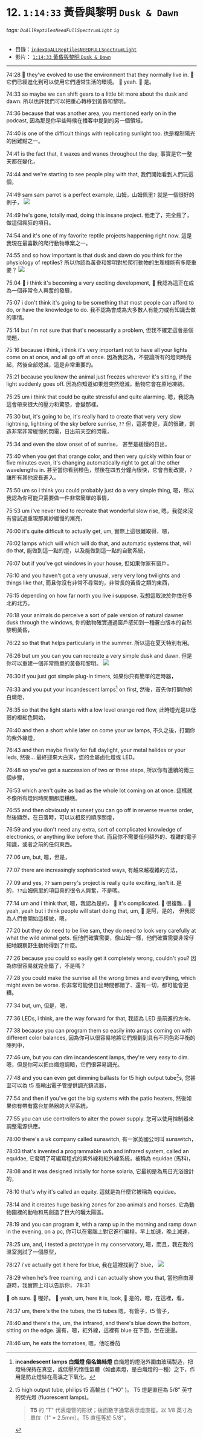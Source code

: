 # 12. `1:14:33` 黃昏與黎明 `Dusk & Dawn`
 
###### tags: `DoAllReptilesNeedFullSpectrumLight` `ig`

- 目錄：[`indexDoALLReptilesNEEDFULLSpectrumLight`](https://hackmd.io/@ZO2MyW0NRDSyMlEjLJzEcA/indexDoALLReptilesNEEDFULLSpectrumLight)
- 影片： [`1:14:33` 黃昏與黎明 `Dusk & Dawn`](https://youtu.be/EhbDx11OMfM?t=4473)

---
74:28
:older_woman: they've evolved to use the environment that they normally live in.
:older_woman: 它們已經進化到可以使用它們通常生活的環境。
:bearded_person: yeah. 
:bearded_person: 是。 
  
74:33
so maybe we can shift gears to a little bit more
about the dusk and dawn.
所以也許我們可以把重心轉移到黃昏和黎明。

74:36
because that was another area, you mentioned early on in the podcast,
因為那是你早些時候在播客中提到的另一個領域， 

74:40
is one of the difficult things with replicating sunlight too.
也是複制陽光的困難點之一。

74:41
is the fact that, it waxes and wanes throughout the day,
事實是它一整天都在變化，

74:44
and we're starting to see people play with that,
我們開始看到人們玩這個， 

74:49
sam sam parrot is a perfect example,
山姆，山姆佩里`?` 就是一個很好的例子，
![](https://i.imgur.com/YoUerM2.png)

74:49
he's gone, totally mad, doing this insane project.
他走了，完全瘋了，做這個瘋狂的項目。

74:54
and it's one of my favorite reptile projects happening right now.
這是我現在最喜歡的爬行動物專案之一。

74:55
and so how important is that dusk and dawn do you think for the physiology of reptiles?
所以你認為黃昏和黎明對於爬行動物的生理機能有多麼重要？
![](https://i.imgur.com/Zi0zrYg.png)

75:04
:older_woman: i think it's becoming a very exciting development,
:older_woman: 我認為這正在成為一個非常令人興奮的發展，

75:07
i don't think it's going to be something that most people can afford to do, or have the knowledge to do.
我不認為會成為大多數人有能力或有知識去做的事情。

75:14
but i'm not sure that that's necessarily a problem,
但我不確定這會是個問題，

75:16
because i think, i think it's very important not to have all your lights come on at once, and all go off at once.
因為我認為，不要讓所有的燈同時亮起，然後全部熄滅，這是非常重要的。

75:21
because you know the animal just freezes wherever it's sitting, if the light suddenly goes off.
因為你知道如果燈突然熄滅，動物它會在原地凍結。
 
75:25
um i think that could be quite stressful and quite alarming.
嗯，我認為這會帶來很大的壓力和驚恐，會變那樣。

75:30
but, it's going to be, it's really hard 
to create that very very slow lightning, lightning of the sky before sunrise,
`??` 但，這將會是，真的很難，創造非常非常緩慢的閃電，日出前天空的閃電，

75:34
and even the slow onset of of sunrise，
甚至是緩慢的日出，
 
75:40
when you get that orange color, and then very quickly within four or five minutes even, it's changing automatically right to get all the other wavelengths in.
甚至當你看到橙色，然後在四五分鐘內很快，它會自動改變，`?`讓所有其他波長進入。
 
75:50
um so i think you could probably just do a very simple thing,
嗯，所以我認為你可能只需要做一件非常簡單的事情，

75:53
um i've never tried to recreate that wonderful slow rise,
嗯，我從來沒有嘗試過重現那美妙緩慢的漸亮，

76:00
it's quite difficult to actually get, um,
實際上這很難取得，嗯，

76:02
lamps which will which will do that, and automatic systems that, will do that,
能做到這一點的燈，以及能做到這一點的自動系統，

76:07
but if you've got windows in your house,
但如果你家有窗戶，

76:10
and you haven't got a very unusual, very very long twilights and things like that,
而且你沒有非常不尋常的，非常長的黃昏之類的東西，
  
76:15
depending on how far north you live i suppose.
我想這取決於你住在多北的北方。
 
76:18
your animals do perceive a sort of pale version of natural dawner dusk through the windows,
你的動物確實通過窗戶感知到一種蒼白版本的自然黎明黃昏， 

76:22
so that that helps particularly in the summer.
所以這在夏天特別有用。

76:26
but um you can you can recreate a very simple dusk and dawn.
但是你可以重建一個非常簡單的黃昏和黎明。
![](https://i.imgur.com/Xg6rdCh.png)

76:30
if you just got simple plug-in timers,
如果你只有簡單的定時器，

76:33
and you put your incandescent lamps[^incandescent_lamps] on first, 
然後，首先你打開你的白熾燈，

[^incandescent_lamps]: **incandescent lamps 白熾燈 俗名鎢絲燈**
    白熾燈的燈泡外圍由玻璃製造，把燈絲保持在真空，或低壓的惰性氣體（如鹵素燈，是白熾燈的一種）之下，作用是防止燈絲在高溫之下氧化。

76:35
so that the light starts with a low level orange red flow,
此時燈光是以低弱的橙紅色開始，

76:40
and then a short while later on come your uv lamps,
不久之後，打開你的紫外線燈，

76:43
and then maybe finally for full daylight, your metal halides or your leds,
然後... 最終迎來大白天，您的金屬鹵化燈或 LED。

76:48
so you've got a succession of two or three steps,
所以你有連續的兩三個步驟，

76:53
which aren't quite as bad as the whole lot coming on at once.
這樣就不像所有燈同時開關那麼糟糕。

76:55
and then obviously at sunset you can go off in reverse reverse order,
然後顯然，在日落時，可以以相反的順序關燈，
 
76:59
and you don't need any extra, sort of complicated knowledge of electronics, or anything like before that.
而且你不需要任何額外的、複雜的電子知識，或者之前的任何東西。

77:06
um, but,
嗯，但是，

77:07
there are increasingly sophisticated ways,
有越來越複雜的方法，

77:09
and yes, `??` sam perry's project is really quite exciting, isn't it.
是的，`??`山姆佩里的項目真的很令人興奮，不是嗎。
 
77:14
um and i think that,
嗯，我認為是的，
:bearded_person: it's complicated.
:bearded_person: 很複雜...
:older_woman: yeah, yeah but i think people will start doing that, um,
:older_woman: 是阿，是的， 但我認為人們會開始這樣做，嗯，
 
77:20
but they do need to be like sam, 
they do need to look very carefully at what the wild animal gets.
但他們確實需要，像山姆一樣，他們確實需要非常仔細地觀察野生動物得到了什麼。
 
77:26
because you could so easily get it completely wrong, couldn't you?
因為你很容易就完全錯了，不是嗎？

77:28
you could make the sunrise all the wrong times and everything, which might even be worse.
你非常可能使日出時間都錯了、還有一切，都可能會更糟。
 
77:34
but, um,
但是，嗯，

77:36
LEDs, i think, are the way forward for that,
我認為 LED 是前進的方向，

77:38
because you can program them so easily into arrays coming on with different color balances,
因為你可以很容易地將它們規劃到具有不同色彩平衡的陣列中，

77:46
um, but you can dim incandescent lamps, they're very easy to dim.
嗯，但是你可以把白熾燈調暗，它們很容易調光。

77:48
and you can even get dimming ballasts for t5 high output tube[^t5_ho]s,
您甚至可以為 t5 高輸出電子管提供調光鎮流器，
[^t5_ho]: t5 high output tube, philips t5 高輸出 ( "HO" )。 
  T5 燈是直徑為 5/8" 英寸的熒光燈 (fluorescent lamps)。
    > **T5** 的 "T" 代表燈管的形狀；後面數字通常表示燈直徑，以 1/8 英寸為單位（1" = 2.5mm）。T5 直徑等於 5/8"。

77:54
and then if you've got the big systems with the patio heaters,
然後如果你有帶有露台加熱器的大型系統，

77:55
you can use controllers to alter the power supply.
您可以使用控制器來調整電源供應。
 
78:00
there's a uk company called sunswitch,
有一家英國公司叫 sunswitch，

78:03
that's invented a programmable uvb and infrared system, called an equidae, 
它發明了可編寫程式的紫外線和紅外線系統，被稱為 equidae (馬科)，

78:08
and it was designed initially for horse solaria, 
它最初是為馬日光浴設計的，

78:10
that's why it's called an equity.
這就是為什麼它被稱為 equidae。
 
78:14
and it creates huge basking zones for zoo animals and horses.
它為動物園裡的動物和馬創造了巨大的曬太陽區。

78:19
and you can program it, with a ramp up in the morning and ramp down in the evening, on a pc,
你可以在電腦上對它進行編程，早上加速，晚上減速，

78:25
um, and, i tested a prototype in my conservatory, 
嗯，而且，我在我的溫室測試了一個原型，

78:27
i've actually got it here for blue,
我在這裡找到了 blue，
![](https://i.imgur.com/XrfPGHj.png)

78:29
when he's free roaming, and i can actually show you that,
當他自由漫遊時，我實際上可以告訴你，
78:31

:bearded_person: oh sure.
:bearded_person: 喔好。
:older_woman: yeah, um, here it is, look,
:older_woman: 是的，嗯，在這裡，看，

78:37
um, there's the the tubes, the t5 tubes
嗯，有管子，t5 管子，

78:40
and there's the, um, the infrared, 
and there's blue down the bottom, 
sitting on the edge.
還有，嗯，紅外線，這裡有 blue 在下面，坐在邊邊。

78:46
um, he eats the tomatoes,
嗯，他吃番茄
